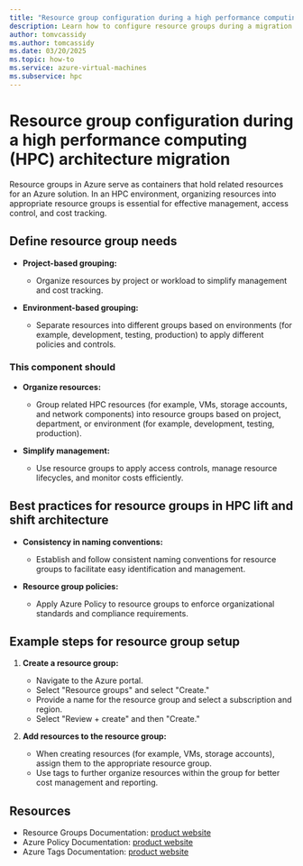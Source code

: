 ```yaml
---
title: "Resource group configuration during a high performance computing (HPC) architecture migration"
description: Learn how to configure resource groups during a migration of high performance computing architecture.
author: tomvcassidy
ms.author: tomcassidy
ms.date: 03/20/2025
ms.topic: how-to
ms.service: azure-virtual-machines
ms.subservice: hpc
---
```


# Resource group configuration during a high performance computing (HPC) architecture migration

Resource groups in Azure serve as containers that hold related resources for an Azure solution. In an HPC environment, organizing resources into appropriate resource groups is essential for effective management, access control, and cost tracking.

## Define resource group needs

* **Project-based grouping:**
   - Organize resources by project or workload to simplify management and cost tracking.

* **Environment-based grouping:**
   - Separate resources into different groups based on environments (for example, development, testing, production) to apply different policies and controls.

### This component should

* **Organize resources:**
  - Group related HPC resources (for example, VMs, storage accounts, and network components) into resource groups based on project, department, or environment (for example, development, testing, production).

* **Simplify management:**
  - Use resource groups to apply access controls, manage resource lifecycles, and monitor costs efficiently.

## Best practices for resource groups in HPC lift and shift architecture

* **Consistency in naming conventions:**
   - Establish and follow consistent naming conventions for resource groups to facilitate easy identification and management.

* **Resource group policies:**
   - Apply Azure Policy to resource groups to enforce organizational standards and compliance requirements.

## Example steps for resource group setup

1. **Create a resource group:**

   - Navigate to the Azure portal.
   - Select "Resource groups" and select "Create."
   - Provide a name for the resource group and select a subscription and region.
   - Select "Review + create" and then "Create."

2. **Add resources to the resource group:**

   - When creating resources (for example, VMs, storage accounts), assign them to the appropriate resource group.
   - Use tags to further organize resources within the group for better cost management and reporting.

## Resources

- Resource Groups Documentation: [product website](/azure/azure-resource-manager/management/manage-resource-groups-portal)
- Azure Policy Documentation: [product website](/azure/governance/policy/overview)
- Azure Tags Documentation: [product website](/azure/azure-resource-manager/management/tag-resources)
